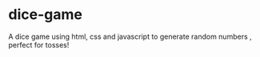 # dice-game
A dice game using html, css and javascript to generate random numbers , perfect for tosses!
